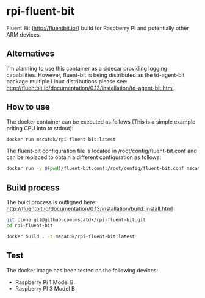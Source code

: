 # rpi-fluent-bit

Fluent Bit (<http://fluentbit.io/>) build for Raspberry PI and potentially other ARM devices.

## Alternatives

I'm planning to use this container as a sidecar providing logging capabilities. However, fluent-bit is being distributed as the td-agent-bit package multiple Linux distributions please see: <http://fluentbit.io/documentation/0.13/installation/td-agent-bit.html>.

### 

## How to use

The docker container can be executed as follows (This is a simple example priting CPU into to stdout):

```bash
docker run mscatdk/rpi-fluent-bit:latest
```

The fluent-bit configuration file is located in /root/config/fluent-bit.conf and can be replaced to obtain a different configuration as follows:

```bash
docker run -v $(pwd)/fluent-bit.conf:/root/config/fluent-bit.conf mscatdk/rpi-fluent-bit:latest
```

## Build process

The build process is outligned here: <http://fluentbit.io/documentation/0.13/installation/build_install.html> 

```bash
git clone git@github.com:mscatdk/rpi-fluent-bit.git
cd rpi-fluent-bit

docker build . -t mscatdk/rpi-fluent-bit:latest
```

## Test

The docker image has been tested on the following devices:

* Raspberry Pi 1 Model B
* Raspberry PI 3 Model B
